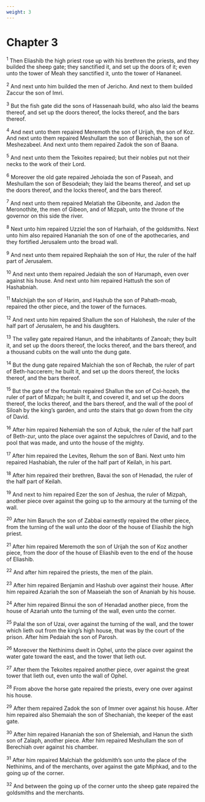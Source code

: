 ```yaml
---
weight: 3
---
```


# Chapter 3

<sup>1</sup> Then Eliashib the high priest rose up with his brethren the priests, and they builded the sheep gate; they sanctified it, and set up the doors of it; even unto the tower of Meah they sanctified it, unto the tower of Hananeel. 

<sup>2</sup> And next unto him builded the men of Jericho. And next to them builded Zaccur the son of Imri. 

<sup>3</sup> But the fish gate did the sons of Hassenaah build, who also laid the beams thereof, and set up the doors thereof, the locks thereof, and the bars thereof. 

<sup>4</sup> And next unto them repaired Meremoth the son of Urijah, the son of Koz. And next unto them repaired Meshullam the son of Berechiah, the son of Meshezabeel. And next unto them repaired Zadok the son of Baana. 

<sup>5</sup> And next unto them the Tekoites repaired; but their nobles put not their necks to the work of their Lord. 

<sup>6</sup> Moreover the old gate repaired Jehoiada the son of Paseah, and Meshullam the son of Besodeiah; they laid the beams thereof, and set up the doors thereof, and the locks thereof, and the bars thereof. 

<sup>7</sup> And next unto them repaired Melatiah the Gibeonite, and Jadon the Meronothite, the men of Gibeon, and of Mizpah, unto the throne of the governor on this side the river. 

<sup>8</sup> Next unto him repaired Uzziel the son of Harhaiah, of the goldsmiths. Next unto him also repaired Hananiah the son of one of the apothecaries, and they fortified Jerusalem unto the broad wall. 

<sup>9</sup> And next unto them repaired Rephaiah the son of Hur, the ruler of the half part of Jerusalem. 

<sup>10</sup> And next unto them repaired Jedaiah the son of Harumaph, even over against his house. And next unto him repaired Hattush the son of Hashabniah. 

<sup>11</sup> Malchijah the son of Harim, and Hashub the son of Pahath-moab, repaired the other piece, and the tower of the furnaces. 

<sup>12</sup> And next unto him repaired Shallum the son of Halohesh, the ruler of the half part of Jerusalem, he and his daughters. 

<sup>13</sup> The valley gate repaired Hanun, and the inhabitants of Zanoah; they built it, and set up the doors thereof, the locks thereof, and the bars thereof, and a thousand cubits on the wall unto the dung gate. 

<sup>14</sup> But the dung gate repaired Malchiah the son of Rechab, the ruler of part of Beth-haccerem; he built it, and set up the doors thereof, the locks thereof, and the bars thereof. 

<sup>15</sup> But the gate of the fountain repaired Shallun the son of Col-hozeh, the ruler of part of Mizpah; he built it, and covered it, and set up the doors thereof, the locks thereof, and the bars thereof, and the wall of the pool of Siloah by the king’s garden, and unto the stairs that go down from the city of David. 

<sup>16</sup> After him repaired Nehemiah the son of Azbuk, the ruler of the half part of Beth-zur, unto the place over against the sepulchres of David, and to the pool that was made, and unto the house of the mighty. 

<sup>17</sup> After him repaired the Levites, Rehum the son of Bani. Next unto him repaired Hashabiah, the ruler of the half part of Keilah, in his part. 

<sup>18</sup> After him repaired their brethren, Bavai the son of Henadad, the ruler of the half part of Keilah. 

<sup>19</sup> And next to him repaired Ezer the son of Jeshua, the ruler of Mizpah, another piece over against the going up to the armoury at the turning of the wall. 

<sup>20</sup> After him Baruch the son of Zabbai earnestly repaired the other piece, from the turning of the wall unto the door of the house of Eliashib the high priest. 

<sup>21</sup> After him repaired Meremoth the son of Urijah the son of Koz another piece, from the door of the house of Eliashib even to the end of the house of Eliashib. 

<sup>22</sup> And after him repaired the priests, the men of the plain. 

<sup>23</sup> After him repaired Benjamin and Hashub over against their house. After him repaired Azariah the son of Maaseiah the son of Ananiah by his house. 

<sup>24</sup> After him repaired Binnui the son of Henadad another piece, from the house of Azariah unto the turning of the wall, even unto the corner. 

<sup>25</sup> Palal the son of Uzai, over against the turning of the wall, and the tower which lieth out from the king’s high house, that was by the court of the prison. After him Pedaiah the son of Parosh. 

<sup>26</sup> Moreover the Nethinims dwelt in Ophel, unto the place over against the water gate toward the east, and the tower that lieth out. 

<sup>27</sup> After them the Tekoites repaired another piece, over against the great tower that lieth out, even unto the wall of Ophel. 

<sup>28</sup> From above the horse gate repaired the priests, every one over against his house. 

<sup>29</sup> After them repaired Zadok the son of Immer over against his house. After him repaired also Shemaiah the son of Shechaniah, the keeper of the east gate. 

<sup>30</sup> After him repaired Hananiah the son of Shelemiah, and Hanun the sixth son of Zalaph, another piece. After him repaired Meshullam the son of Berechiah over against his chamber. 

<sup>31</sup> After him repaired Malchiah the goldsmith’s son unto the place of the Nethinims, and of the merchants, over against the gate Miphkad, and to the going up of the corner. 

<sup>32</sup> And between the going up of the corner unto the sheep gate repaired the goldsmiths and the merchants. 


